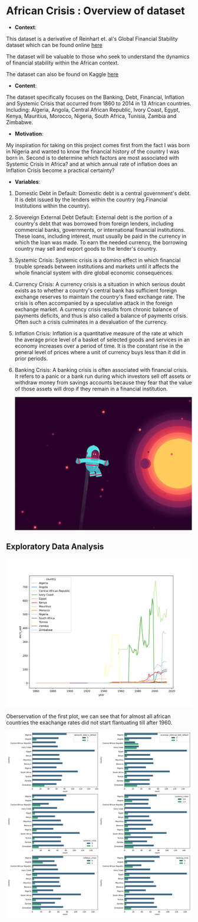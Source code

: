 # African Crisis : Overview of dataset 

* __Context__:

This dataset is a derivative of Reinhart et. al's Global Financial Stability dataset which can be found online [here](https://www.hbs.edu/behavioral-finance-and-financial-stability/data/Pages/global.aspx)

The dataset will be valuable to those who seek to understand the dynamics of financial stability within the African context.

The dataset can also be found on Kaggle [here](https://www.kaggle.com/chirin/africa-economic-banking-and-systemic-crisis-data)


* __Content__:

The dataset specifically focuses on the Banking, Debt, Financial, Inflation and Systemic Crisis that occurred from 1860 to 2014 in 13 African countries. Including: Algeria, Angola, Central African Republic, Ivory Coast, Egypt, Kenya, Mauritius, Morocco, Nigeria, South Africa, Tunisia, Zambia and Zimbabwe.


* __Motivation__: 

My inspiration for taking on this project comes first from the fact I was born in Nigeria and wanted to know the financial history of the country I was born in. Second is to determine which factors are most associated with Systemic Crisis in Africa? and at which annual rate of inflation does an Inflation Crisis become a practical certainty?

* __Variables__:

1) Domestic Debt in Default: Domestic debt is a central government's debt. It is debt issued by the lenders within the country (eg.Financial Institutions within the country).


2) Sovereign External Debt Default: External debt is the portion of a country's debt that was borrowed from foreign lenders, including commercial banks, governments, or international financial institutions. These loans, including interest, must usually be paid in the currency in which the loan was made. To earn the needed currency, the borrowing country may sell and export goods to the lender's country.


3) Systemic Crisis: Systemic crisis is a domino effect in which financial trouble spreads between institutions and markets until it affects the whole financial system with dire global economic consequences.


4) Currency Crisis: A currency crisis is a situation in which serious doubt exists as to whether a country's central bank has sufficient foreign exchange reserves to maintain the country's fixed exchange rate. The crisis is often accompanied by a speculative attack in the foreign exchange market. A currency crisis results from chronic balance of payments deficits, and thus is also called a balance of payments crisis. Often such a crisis culminates in a devaluation of the currency.


5) Inflation Crisis: Inflation is a quantitative measure of the rate at which the average price level of a basket of selected goods and services in an economy increases over a period of time. It is the constant rise in the general level of prices where a unit of currency buys less than it did in prior periods.


6) Banking Crisis: A banking crisis is often associated with financial crisis. It refers to a panic or a bank run during which investors sell off assets or withdraw money from savings accounts because they fear that the value of those assets will drop if they remain in a financial institution.




      ![alt text](https://github.com/faithfulalabi/African_Crisis/blob/main/EDA_GIF.gif?raw=true)
## Exploratory Data Analysis


![alt text](https://github.com/faithfulalabi/African_Crisis/blob/main/exchange_rates.png?raw=true)

Oberservation of the first plot, we can see that for almost all african countries the exachange rates did not start flantuating till after 1960.



![alt text](https://github.com/faithfulalabi/African_Crisis/blob/main/overrall_default_and_crisis.png?raw=true)



